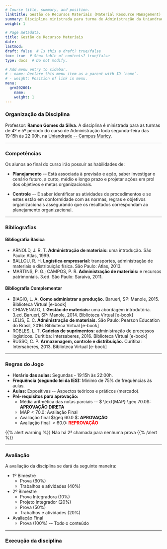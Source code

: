 ```yaml
---
# Course title, summary, and position.
linktitle: Gestão de Recursos Materiais (Material Resource Management)
summary: Disciplina ministrada para turma de Administração da Uniandrade no 1º semestre de 2020.
weight: 1

# Page metadata.
title: Gestão de Recursos Materiais
date: 
lastmod: 
draft: false  # Is this a draft? true/false
toc: true  # Show table of contents? true/false
type: docs  # Do not modify.

# Add menu entry to sidebar.
# - name: Declare this menu item as a parent with ID `name`.
# - weight: Position of link in menu.
menu:
  grm202001:
    name: 
    weight: 1
---
```


### Organização da Disciplina

Professor: **Ramon Gomes da Silva**. A disciplina é ministrada para as turmas de 4º e 5º período do curso de Administração toda segunda-feira das 19:15h às 22:00h, na [Uniandrade -- Campus Muricy](https://www.uniandrade.br/).

---

### Competências

Os alunos ao final do curso irão possuir as habilidades de:

* **Planejamento** -- Está associada à previsão e ação, saber investigar o cenário futuro, a curto, médio e longo prazo e projetar ações em prol dos objetivos e metas organizacionais.

* **Controle** -- É saber identificar as atividades de procedimentos e se estes estão em conformidade com as normas, regras e objetivos organizacionais assegurando que os resultados correspondam ao planejamento organizacional.

---

### Bibliografias

#### Bibliografia Básica

- ARNOLD, J. R. T. **Administração de materiais:** uma introdução. São Paulo: Atlas, 1999.
- BALLOU, R. H. **Logística empresarial:** transportes, administração de materiais e distribuição física. São Paulo: Atlas, 2013.
- MARTINS, P. G.; CAMPOS, P. R. **Administração de materiais:** e recursos patrimoniais. 3.ed. São Paulo: Saraiva, 2011.

#### Bibliografia Complementar

- BIAGIO, L. A. **Como administrar a produção.** Barueri, SP: Manole, 2015. Biblioteca Virtual [e-book]
- CHIAVENATO, I. **Gestão de materiais:** uma abordagem introdutória. 3.ed. Barueri, SP: Manole, 2014. Biblioteca Virtual [e-book]
- LELIS, E. C. **Administração de materiais.** São Paulo: Pearson Education do Brasil, 2016. Biblioteca Virtual [e-book]
- ROBLES, L. T. **Cadeias de suprimentos:** administração de processos logísticos. Curitiba: Intersaberes, 2016. Biblioteca Virtual [e-book]
- RUSSO, C. P. **Armazenagem, controle e distribuição.** Curitiba: Intersaberes, 2013. Biblioteca Virtual [e-book]

---

### Regras do Jogo

* **Horário das aulas:** Segundas - 19:15h às 22:00h.
* **Frequência (segundo lei da IES):** Mínimo de 75% de frequências às aulas.
* **Aulas:** Expositivas -- Aspectos teóricos e práticos (mercado).
* **Pré-requisitos para aprovação:**
	* Média aritmética das notas parciais -- $ \text{MAP} \geq 70.0$: **APROVAÇÃO DIRETA** 
	* $\text{MAP} < 70.0$: Avaliação Final
	* Avaliação final $\geq 60.0 $: **APROVAÇÃO**
	* Avaliação final $< 60.0$: <span style="color:red"> **REPROVAÇÃO** </span>

{{% alert warning %}}
Não há 2ª chamada para nenhuma prova
{{% /alert %}}

---

### Avaliação

A avaliação da disciplina se dará da seguinte maneira:

* 1º Bimestre
	* Prova (60%)
	* Trabalhos e atividades (40%)
* 2º Bimestre
	* Prova Integradora (10%)
	* Projeto Integrador (20%)
	* Prova (50%)
	* Trabalhos e atividades (20%)
* Avaliação Final
	* Prova (100%) -- Todo o conteúdo

---

### Execução da disciplina

<!-- 1. {{% staticref "pdfs/grm202001/Aula-00.pdf" "newtab" %}} Aula 00 -- Introdução à disciplina e regras do jogo. {{% /staticref %}}
 -->